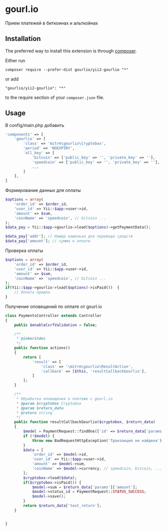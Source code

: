 gourl.io
========
Прием платежей в биткоинах и альткойнах

Installation
------------

The preferred way to install this extension is through [composer](http://getcomposer.org/download/).

Either run

```
composer require --prefer-dist gourlio/yii2-gourlio "*"
```

or add

```
"gourlio/yii2-gourlio": "*"
```

to the require section of your `composer.json` file.


Usage
-----

В config/main.php добавить

```php
'components' => [
    'gourlio' => [
        'class' => 'mitrm\gourlio\Cryptobox',
        'period' => 'NOEXPIRY',
        'all_key' => [
            'bitcoin' => ['public_key' => '', 'private_key' => ''],
            'speedcoin' => ['public_key' => '', 'private_key' => ''],
            ...
        ]
    ],
]
```

Формирование данных для оплаты
```php
$options = array(
    'order_id' => $order_id,
    'user_id' => Yii::$app->user->id,
    'amount' => $sum,
    'coinName' => 'speedcoin', // bitcoin ...
);
$data_pay = Yii::$app->gourlio->load($options)->getPaymentData();

$data_pay['addr']; // Номер кошелька для перевода средств
$data_pay['amount']; // сумма к оплате
```

Проверка оплаты
```php
$options = array(
    'order_id' => $order_id,
    'user_id' => Yii::$app->user->id,
    'amount' => $sum,
    'coinName' => 'speedcoin', // bitcoin ...
);
if(Yii::$app->gourlio->load($options)->isPaid())  {
    // Оплата пришла
}
```

Получение оповещений по оплате от gourl.io

```php
class PaymentsController extends Controller
{
    public $enableCsrfValidation = false;

    /**
     * @inheritdoc
     */
    public function actions()
    {
        return [
            'result' => [
                'class' => '\mitrm\gourlio\ResultAction',
                'callback' => [$this, 'resultCallbackGourlio'],
            ]
        ];
    }

    /**
     * Обработка оповещения о платеже с gourl.io
     * @param $cryptobox Cryptobox
     * @param $return_data
     * @return string
     */
    public function resultCallbackGourlio($cryptobox, $return_data)
    {
        $model = PaymentRequest::findOne(['id' => $return_data['params']['order'], 'user_id' => $return_data['params']['user']]);
        if (!$model) {
            throw new BadRequestHttpException('Транзакция не найдена');
        }
        $data = [
            'order_id' => $model->id,
            'user_id' => Yii::$app->user->id,
            'amount' => $model->sum,
            'coinName' => $model->currency, // speedcoin, bitcoin, ...
        ];
        $cryptobox->load($data);
        if($cryptobox->isPaid()) {
            $model->sum = $return_data['params']['amount'];
            $model->status_id = PaymentRequest::STATUS_SUCCESS;
            $model->save();
        }
        return $return_data['text_return'];
    }


}
```

